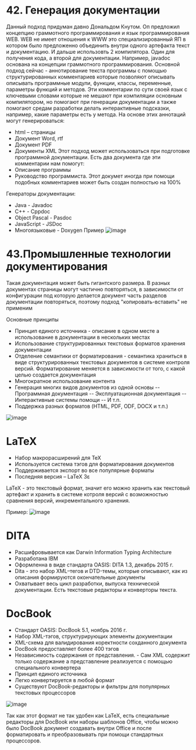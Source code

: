
# 42. Генерация документации
Данный подход придуман давно Дональдом Кнутом. Оп предложил концепцию граммотного программирования и язык программирования
WEB. WEB не имеет отношения к WWW это специализированный ЯП в котором было предложенно объединить внутри одного артефакта
текст и документацию. И дальше использовть 2 компилятора. Один для получения кода, а второй для документации. Например,
javadoc основана на концепции граммотного программирования. 
Основной подход сейчас - аннотирование текста программы с помощью структурированных комментариев которые позволяют
описывать описывать программные модули, функции, классы, переменные, параметры функций и методов. Эти комментарии
по сути своей язык с ключевыми словами которые не мешают при компиляции основным компилятором, но помогают при генерации
документации а также помогают средам разработки  делать интерактивные подсказки, например, какие параметры есть у метода.
На основе этих аннотаций могут генерироваться:
- html – страницы
- Документ Word, rtf
- Документ PDF
- Документы XML
Этот подход может использоваться при подготовке программной документации. Есть два документа где эти комментарии нам 
помогут:
- Описание программы
- Руководство программиста. Этот докумет иногда при помощи подобных комментариев может быть создан полностью на 100%

Генераторы документации:
- Java - Javadoc
- C++ - Cppdoc
- Object Pascal - Pasdoc
- JavaScript - JSDoc
- Многоязыковые - Doxygen 
Пример
![image](https://user-images.githubusercontent.com/43119772/149614143-c93f1361-a63f-4501-a064-428b79568768.png)

# 43.Промышленные технологии документирования
Такая документация может быть гигантского размера. В разных документах страницы могут частично повторяться, в зависимости от конфигурации под которую делается документ часть разделов документации повторяться, поэтому подход "копировать-вставить" не применим

Основные принципы
- Принцип единого источника - описание в одном месте а использование в документации в нескольких местах
- Использование структурированных текстовых форматов хранения документации
- Отделение семантики от форматирования - семантика храниться в виде структурированных текстовых документов в системе контроля версий. Форматирование меняется в зависимости от того, с какой целью создается документация
- Многократное использование контента
- Генерация многих видов документов из одной
основы
-- Программная документация
-- Эксплуатационная документация
-- Интерактивные системы помощи
-- И т.п.
- Поддержка разных форматов (HTML, PDF, ODF,
DOCX и т.п.)

![image](https://user-images.githubusercontent.com/43119772/149614473-7c2b4d1b-47f3-41a8-a346-0c0883b6e800.png)

# LaTeX

- Набор макрорасширений для TeX
- Используется система тэгов для форматирования документов
- Поддерживается экспорт во все популярные форматы
- Последняя версия – LaTeХ 3ɛ

LaTeX - это текстовый формат, значит его можно хранить как текстовый артефакт и хранить  в системе котроля версий с возможностью сравнения версий, инкрементального хранения.

Пример:
![image](https://user-images.githubusercontent.com/43119772/149614595-50dbc20c-638e-4081-a581-8ebd49ff25b9.png)

# DITA
- Расшифровывается как Darwin Information Typing Architecture
- Разработана IBM
- Оформленна в виде стандарта OASIS: DITA 1.3, декабрь 2015 г.
- Dita - это набор XML–тегов и DTD-темы, которые описывают, как из описания формируются окончательные документы
- Охватывает весь цикл разработки, выпуска технической документации. Есть текстовые редакторы и конверторы текста.

# DocBook
- Стандарт OASIS: DocBook 5.1, ноябрь 2016 г.
- Набор XML-тэгов, структурирующих элементы документации
- XML-схема для валидирования коректности сохданного документа
- DocBook предоставляет более 400 тэгов
- Независимость содержания от представления. - Сам XML содержит только содержание а представление реализуется с помощью специального конвертера
- Принцип единого источника
- Легко конвертируется в любой формат
- Существуют DocBook-редакторы и фильтры для популярных текстовых процессоров

![image](https://user-images.githubusercontent.com/43119772/149614864-af433e65-9fae-443e-a604-50339c3fa01a.png)

Так как этот формат не так удобен как LaTeX, есть специальные редакторы для DocBook или наборы шаблонов Office, чтобы можно было DocBook документ создавать внутри Office и после форматировать и преобразовывать при помощи стандартных процессоров.
